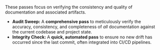 These passes focus on verifying the consistency and quality of documentation and associated artifacts.

* **Audit Sweep:** A **comprehensive pass** to meticulously verify the accuracy, consistency, and completeness of *all* documentation against the current codebase and project state.
* **Integrity Check:** A **quick, automated pass** to ensure no new drift has occurred since the last commit, often integrated into CI/CD pipelines.
